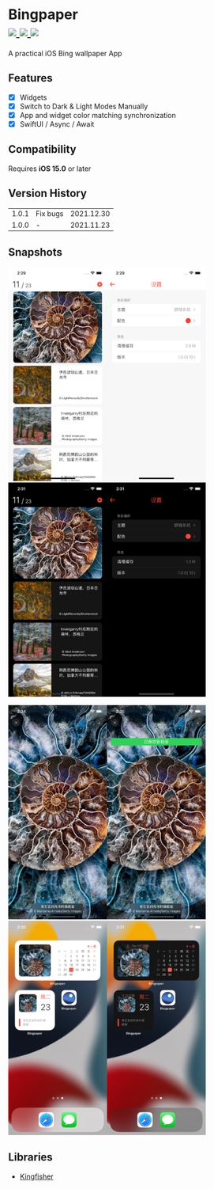 <h1>
Bingpaper</br>
<a href="https://github.com/ZzzM/Bingpaper/tags">
  <img src="https://img.shields.io/github/v/tag/ZzzM/Bingpaper">
</a>
<a href="https://raw.githubusercontent.com/ZzzM/Bingpaper/master/LICENSE">
  <img src="https://img.shields.io/github/license/ZzzM/Bingpaper">
</a>
<a href="https://zzzm.github.io/2022/01/17/bingpaper/">
  <img src="https://img.shields.io/badge/docs-%E4%B8%AD%E6%96%87-red">
</a>
</h1>

A practical iOS Bing wallpaper App 

## Features
- [x] Widgets
- [x] Switch to Dark & Light Modes Manually
- [x] App and widget color matching synchronization
- [x] SwiftUI / Async / Await

## Compatibility
Requires **iOS 15.0** or later


## Version History

|       |                  |            | 
| ----- | ---------------- | :--------: |
| 1.0.1 | Fix bugs   | 2021.12.30 |
| 1.0.0 | -                | 2021.11.23 |



## Snapshots

<img src="assets/l01.png" width="200px"><img src="assets/l02.png" width="200px"><img src="assets/d01.png" width="200px"><img src="assets/d02.png" width="200px">

<img src="assets/p01.png" width="200px"><img src="assets/p02.png" width="200px"><img src="assets/w01.png" width="200px"><img src="assets/w02.png" width="200px">

## Libraries

- [Kingfisher](https://github.com/onevcat/Kingfisher)
